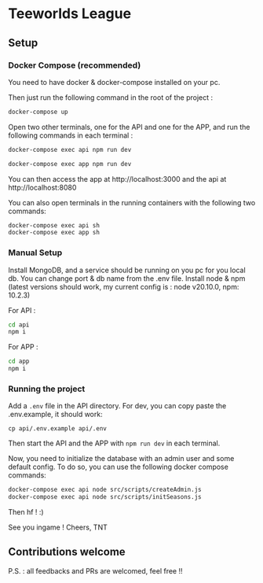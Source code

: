 # Teeworlds League


## Setup

### Docker Compose (recommended)
You need to have docker & docker-compose installed on your pc.

Then just run the following command in the root of the project :

```bash
docker-compose up
```

Open two other terminals, one for the API and one for the APP, and run the following commands in each terminal :
```bash
docker-compose exec api npm run dev
```

```bash
docker-compose exec app npm run dev
```

You can then access the app at http://localhost:3000 and the api at http://localhost:8080

You can also open terminals in the running containers with the following two commands:
```bash
docker-compose exec api sh
docker-compose exec app sh
```

### Manual Setup

Install MongoDB, and a service should be running on you pc for you local db. You can change port & db name from the .env file.
Install node & npm (latest versions should work, my current config is : node v20.10.0, npm: 10.2.3)

For API :

```bash
cd api
npm i
```

For APP :
```bash
cd app
npm i
```

### Running the project

Add a `.env` file in the API directory.
For dev, you can copy paste the .env.example, it should work:

```
cp api/.env.example api/.env
```

Then start the API and the APP with `npm run dev` in each terminal.

Now, you need to initialize the database with an admin user and some default config.
To do so, you can use the following docker compose commands:

```bash
docker-compose exec api node src/scripts/createAdmin.js
docker-compose exec api node src/scripts/initSeasons.js
```



Then hf ! :)

See you ingame !
Cheers, TNT

## Contributions welcome

P.S. : all feedbacks and PRs are welcomed, feel free !!